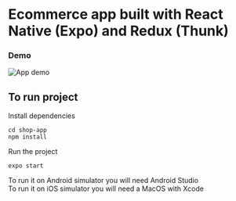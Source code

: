 # Ecommerce app built with React Native (Expo) and Redux (Thunk)

### Demo

![App demo](https://media.giphy.com/media/VfEO6d4N8MROgBmOTs/giphy.gif)

## To run project

Install dependencies

```
cd shop-app
npm install
```

Run the project

```
expo start
```

To run it on Android simulator you will need Android Studio  
To run it on iOS simulator you will need a MacOS with Xcode
